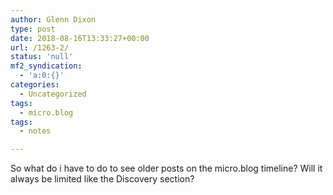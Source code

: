 ```yaml
---
author: Glenn Dixon
type: post
date: 2018-08-16T13:33:27+00:00
url: /1263-2/
status: 'null'
mf2_syndication:
  - 'a:0:{}'
categories:
  - Uncategorized
tags:
  - micro.blog
tags:
  - notes

---
```

So what do i have to do to see older posts on the micro.blog timeline? Will it always be limited like the Discovery section?